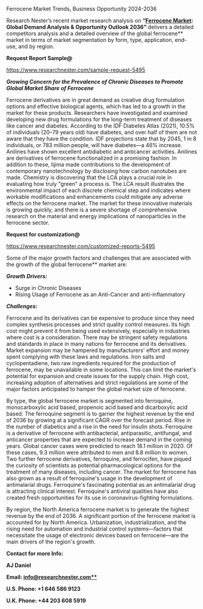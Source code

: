 ﻿Ferrocene Market Trends, Business Opportunity 2024-2036

Research Nester’s recent market research analysis on **“[Ferrocene Market](https://www.researchnester.com/reports/ferrocene-market/5495): Global Demand Analysis & Opportunity Outlook 2036”** delivers a detailed competitors analysis and a detailed overview of the global ferrocene** market in terms of market segmentation by form, type, application, end-use, and by region. 

**Request Report Sample@** 

<https://www.researchnester.com/sample-request-5495> 

***Growing Concern for the Prevalence of Chronic Diseases to Promote Global Market Share of Ferrocene***

Ferrocene derivatives are in great demand as creative drug formulation options and effective biological agents, which has led to a growth in the market for these products. Researchers have investigated and examined developing new drug formulations for the long-term treatment of diseases like cancer and diabetes. According to the IDF Diabetes Atlas (2021), 10.5% of individuals (20–79 years old) have diabetes, and over half of them are not aware that they have the condition. IDF projections state that by 2045, 1 in 8 individuals, or 783 million people, will have diabetes—a 46% increase. Anilines have shown excellent antidiabetic and anticancer activities. Anilines are derivatives of ferrocene functionalized in a promising fashion. In addition to these, Iijima made contributions to the development of contemporary nanotechnology by disclosing how carbon nanotubes are made. Chemistry is discovering that the LCA plays a crucial role in evaluating how truly "green" a process is. The LCA result illustrates the environmental impact of each discrete chemical step and indicates where workable modifications and enhancements could mitigate any adverse effects on the ferrocene market. The market for these innovative materials is growing quickly, and there is a severe shortage of comprehensive research on the material and energy implications of nanoparticles in the ferrocene sector.

**Request for customization@**

<https://www.researchnester.com/customized-reports-5495> 

Some of the major growth factors and challenges that are associated with the growth of the global ferrocene** market are:

***Growth Drivers:***

- Surge in Chronic Diseases
- Rising Usage of Ferrocene as an Anti-Cancer and anti-inflammatory 

***Challenges:***

Ferrocene and its derivatives can be expensive to produce since they need complex synthesis processes and strict quality control measures. Its high cost might prevent it from being used extensively, especially in industries where cost is a consideration. There may be stringent safety regulations and standards in place in many nations for ferrocene and its derivatives. Market expansion may be hampered by manufacturers' effort and money spent complying with these laws and regulations. Iron salts and cyclopentadiene, two raw ingredients required for the production of ferrocene, may be unavailable in some locations. This can limit the market's potential for expansion and create issues for the supply chain. High cost, increasing adoption of alternatives and strict regulations are some of the major factors anticipated to hamper the global market size of ferrocene.

By type, the global ferrocene market is segmented into ferroquine, monocarboxylic acid based, propenoic acid based and dicarboxylic acid based. The ferroquine segment is to garner the highest revenue by the end of 2036 by growing at a significant CAGR over the forecast period. Rise in the number of diabetics and a rise in the need for insulin shots. Ferroquine is a derivative of ferrocene with antibacterial, antiparasitic, antifungal, and anticancer properties that are expected to increase demand in the coming years. Global cancer cases were predicted to reach 18.1 million in 2020. Of these cases, 9.3 million were attributed to men and 8.8 million to women. Two further ferrocene derivatives, ferroquine, and ferrocifen, have piqued the curiosity of scientists as potential pharmacological options for the treatment of many diseases, including cancer. The market for ferrocene has also grown as a result of ferroquine's usage in the development of antimalarial drugs. Ferroquine's fascinating potential as an antimalarial drug is attracting clinical interest. Ferroquine's antiviral qualities have also created fresh opportunities for its use in coronavirus-fighting formulations. 

By region, the North America ferrocene market is to generate the highest revenue by the end of 2036. A significant portion of the ferrocene market is accounted for by North America. Urbanization, industrialization, and the rising need for automation and industrial control systems—factors that necessitate the usage of electronic devices based on ferrocene—are the main drivers of the region's growth.

**Contact for more Info:**

**AJ Daniel**

**Email: [info@researchnester.com**](mailto:info@researchnester.com)**

**U.S. Phone: +1 646 586 9123** 

**U.K. Phone: +44 203 608 5919**


